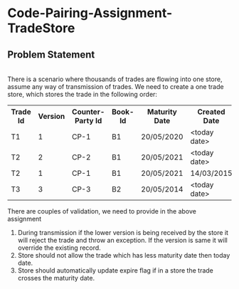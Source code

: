 # Code-Pairing-Assignment-TradeStore

<h2>Problem Statement</h2><br/>
There is a scenario where thousands of trades are flowing into one store, assume any way of transmission of trades. We need to create a one trade store, which stores the trade in the following order:

<table>
<tr>
<th>Trade Id</th>
<th>Version</th>
<th>Counter-Party Id</th>
<th>Book-Id</th>
<th>Maturity Date</th>
<th>Created Date</th>
<th>Expired</th>
</tr>
<tr>
<td>T1</td>
<td>1</td>
<td>CP-1</td>
<td>B1</td>
<td>20/05/2020</td>
<td>&lt;today date&gt;</td>
<td>N</td>
</tr>
<tr>
<td>T2</td>
<td>2</td>
<td>CP-2</td>
<td>B1</td>
<td>20/05/2021</td>
<td>&lt;today date&gt;</td>
<td>N</td>
</tr>
<tr>
<td>T2</td>
<td>1</td>
<td>CP-1</td>
<td>B1</td>
<td>20/05/2021</td>
<td>14/03/2015</td>
<td>N</td>
</tr>
<tr>
<td>T3</td>
<td>3</td>
<td>CP-3</td>
<td>B2</td>
<td>20/05/2014</td>
<td>&lt;today date&gt;</td>
<td>Y</td>
</tr>
</table>

There are couples of validation, we need to provide in the above assignment
1.	During transmission if the lower version is being received by the store it will reject the trade and throw an exception. If the version is same it will override the existing record.
2.	Store should not allow the trade which has less maturity date then today date.
3.	Store should automatically update expire flag if in a store the trade crosses the maturity date.

